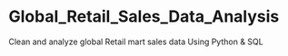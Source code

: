 # Global_Retail_Sales_Data_Analysis
Clean and analyze global Retail mart sales data Using Python & SQL



